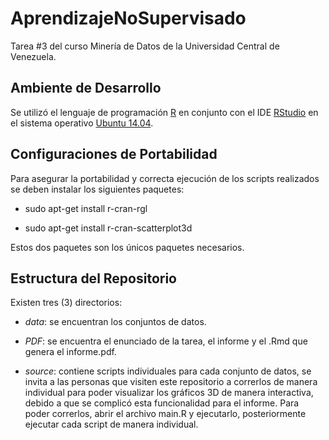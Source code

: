# AprendizajeNoSupervisado

Tarea #3 del curso Minería de Datos de la Universidad Central de Venezuela.

## Ambiente de Desarrollo

Se utilizó el lenguaje de programación [R](https://www.r-project.org/) en conjunto con el IDE [RStudio](https://www.rstudio.com/) en el sistema operativo [Ubuntu 14.04](http://www.ubuntu.com/).

## Configuraciones de Portabilidad

Para asegurar la portabilidad y correcta ejecución de los scripts realizados se deben instalar los siguientes paquetes:

* sudo apt-get install r-cran-rgl

* sudo apt-get install r-cran-scatterplot3d

Estos dos paquetes son los únicos paquetes necesarios.

## Estructura del Repositorio

Existen tres (3) directorios:

* *data*: se encuentran los conjuntos de datos.

* *PDF*: se encuentra el enunciado de la tarea, el informe y el .Rmd que genera el informe.pdf.

* *source*: contiene scripts individuales para cada conjunto de datos, se invita a las personas que visiten este repositorio a correrlos de manera individual para poder visualizar los gráficos 3D de manera interactiva, debido a que se complicó esta funcionalidad para el informe. Para poder correrlos, abrir el archivo main.R y ejecutarlo, posteriormente ejecutar cada script de manera individual.